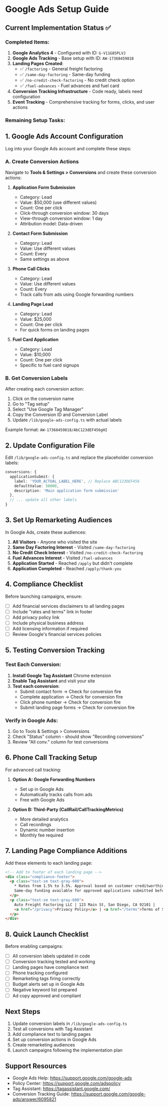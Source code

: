 # Google Ads Setup Guide

## Current Implementation Status ✅

### Completed Items:
1. **Google Analytics 4** - Configured with ID: `G-V11G85PLVJ`
2. **Google Ads Tracking** - Base setup with ID: `AW-17368459818`
3. **Landing Pages Created**:
   - ✅ `/factoring` - General freight factoring
   - ✅ `/same-day-factoring` - Same-day funding
   - ✅ `/no-credit-check-factoring` - No credit check option
   - ✅ `/fuel-advances` - Fuel advances and fuel card
4. **Conversion Tracking Infrastructure** - Code ready, labels need configuration
5. **Event Tracking** - Comprehensive tracking for forms, clicks, and user actions

### Remaining Setup Tasks:

## 1. Google Ads Account Configuration

Log into your Google Ads account and complete these steps:

### A. Create Conversion Actions

Navigate to **Tools & Settings > Conversions** and create these conversion actions:

1. **Application Form Submission**
   - Category: Lead
   - Value: $50,000 (use different values)
   - Count: One per click
   - Click-through conversion window: 30 days
   - View-through conversion window: 1 day
   - Attribution model: Data-driven

2. **Contact Form Submission**
   - Category: Lead
   - Value: Use different values
   - Count: Every
   - Same settings as above

3. **Phone Call Clicks**
   - Category: Lead
   - Value: Use different values
   - Count: Every
   - Track calls from ads using Google forwarding numbers

4. **Landing Page Lead**
   - Category: Lead
   - Value: $25,000
   - Count: One per click
   - For quick forms on landing pages

5. **Fuel Card Application**
   - Category: Lead
   - Value: $10,000
   - Count: One per click
   - Specific to fuel card signups

### B. Get Conversion Labels

After creating each conversion action:
1. Click on the conversion name
2. Go to "Tag setup"
3. Select "Use Google Tag Manager"
4. Copy the Conversion ID and Conversion Label
5. Update `/lib/google-ads-config.ts` with actual labels

Example format: `AW-17368459818/AbC123dEF456gHI`

## 2. Update Configuration File

Edit `/lib/google-ads-config.ts` and replace the placeholder conversion labels:

```typescript
conversions: {
  applicationSubmit: {
    label: 'YOUR_ACTUAL_LABEL_HERE', // Replace ABC123DEF456
    defaultValue: 50000,
    description: 'Main application form submission'
  },
  // ... update all other labels
}
```

## 3. Set Up Remarketing Audiences

In Google Ads, create these audiences:

1. **All Visitors** - Anyone who visited the site
2. **Same Day Factoring Interest** - Visited `/same-day-factoring`
3. **No Credit Check Interest** - Visited `/no-credit-check-factoring`
4. **Fuel Advances Interest** - Visited `/fuel-advances`
5. **Application Started** - Reached `/apply` but didn't complete
6. **Application Completed** - Reached `/apply/thank-you`

## 4. Compliance Checklist

Before launching campaigns, ensure:

- [ ] Add financial services disclaimers to all landing pages
- [ ] Include "rates and terms" link in footer
- [ ] Add privacy policy link
- [ ] Include physical business address
- [ ] Add licensing information if required
- [ ] Review Google's financial services policies

## 5. Testing Conversion Tracking

### Test Each Conversion:

1. **Install Google Tag Assistant** Chrome extension
2. **Enable Tag Assistant** and visit your site
3. **Test each conversion**:
   - Submit contact form → Check for conversion fire
   - Complete application → Check for conversion fire
   - Click phone number → Check for conversion fire
   - Submit landing page forms → Check for conversion fire

### Verify in Google Ads:
1. Go to Tools & Settings > Conversions
2. Check "Status" column - should show "Recording conversions"
3. Review "All conv." column for test conversions

## 6. Phone Call Tracking Setup

For advanced call tracking:

1. **Option A: Google Forwarding Numbers**
   - Set up in Google Ads
   - Automatically tracks calls from ads
   - Free with Google Ads

2. **Option B: Third-Party (CallRail/CallTrackingMetrics)**
   - More detailed analytics
   - Call recordings
   - Dynamic number insertion
   - Monthly fee required

## 7. Landing Page Compliance Additions

Add these elements to each landing page:

```html
<!-- Add to footer of each landing page -->
<div class="compliance-footer">
  <p class="text-sm text-gray-600">
    * Rates from 1.5% to 3.5%. Approval based on customer creditworthiness. 
    Same-day funding available for approved applications submitted before 2PM EST.
  </p>
  <p class="text-sm text-gray-600">
    Auto Freight Factoring LLC | 123 Main St, San Diego, CA 92101 | 
    <a href="/privacy">Privacy Policy</a> | <a href="/terms">Terms of Service</a>
  </p>
</div>
```

## 8. Quick Launch Checklist

Before enabling campaigns:

- [ ] All conversion labels updated in code
- [ ] Conversion tracking tested and working
- [ ] Landing pages have compliance text
- [ ] Phone tracking configured
- [ ] Remarketing tags firing correctly
- [ ] Budget alerts set up in Google Ads
- [ ] Negative keyword list prepared
- [ ] Ad copy approved and compliant

## Next Steps

1. Update conversion labels in `/lib/google-ads-config.ts`
2. Test all conversions with Tag Assistant
3. Add compliance text to landing pages
4. Set up conversion actions in Google Ads
5. Create remarketing audiences
6. Launch campaigns following the implementation plan

## Support Resources

- Google Ads Help: https://support.google.com/google-ads
- Policy Center: https://support.google.com/adspolicy
- Tag Assistant: https://tagassistant.google.com/
- Conversion Tracking Guide: https://support.google.com/google-ads/answer/6095821